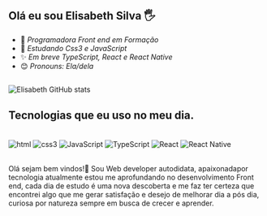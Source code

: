 ## Olá eu sou Elisabeth Silva 🖐

- 🌱 *Programadora Front end em Formação*
- 🍃 *Estudando Css3 e JavaScript*
- ✨ *Em breve TypeScript, React e React Native*
- 😊 *Pronouns: Ela/dela*


 
##
![Elisabeth GitHub stats](https://github-readme-stats.vercel.app/api?username=ElisaSilvaa&show_icons=true&theme=radical)

## Tecnologias que eu uso no meu dia.

<div style="display:inline_block"><br/><img align="center" alt="html" src="https://img.shields.io/badge/HTML5-E34F26?style=for-the-badge&logo=html5&logoColor=white"/>
<img align="center" alt="css3" src="https://img.shields.io/badge/CSS3-1572B6?style=for-the-badge&logo=css3&logoColor=white"/>
<img align="center" alt="JavaScript" src="https://img.shields.io/badge/JavaScript-F7DF1E?style=for-the-badge&logo=javascript&logoColor=black"/>
<img align="center" alt="TypeScript" src="https://img.shields.io/badge/TypeScript-007ACC?style=for-the-badge&logo=typescript&logoColor=white"/>
<img align="center" alt="React" src="https://img.shields.io/badge/React-20232A?style=for-the-badge&logo=react&logoColor=61DAFB"/>
<img align="center" alt="React Native" src="https://img.shields.io/badge/React_Native-20232A?style=for-the-badge&logo=react&logoColor=61DAFB"/>
</div><br>

Olá sejam bem vindos!💜 Sou Web developer autodidata, apaixonadapor tecnologia atualmente estou me aprofundando no desenvolvimento Front end, cada dia de estudo é uma nova descoberta e me faz ter certeza que encontrei algo que me gerar satisfação e desejo de melhorar dia a pós dia, curiosa por natureza sempre em busca de crecer e aprender.

